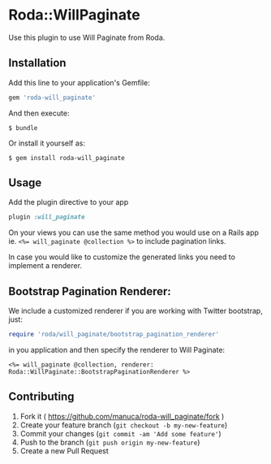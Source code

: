 # Roda::WillPaginate

Use this plugin to use Will Paginate from Roda.

## Installation

Add this line to your application's Gemfile:

```ruby
gem 'roda-will_paginate'
```

And then execute:

    $ bundle

Or install it yourself as:

    $ gem install roda-will_paginate

## Usage

Add the plugin directive to your app

```ruby
plugin :will_paginate
```

On your views you can use the same method you would use on a Rails app ie. `<%= will_paginate @collection %>` to include pagination links.

In case you would like to customize the generated links you need to implement a renderer.

## Bootstrap Pagination Renderer:

We include a customized renderer if you are working with Twitter bootstrap, just:

```ruby
require 'roda/will_paginate/bootstrap_pagination_renderer'
```

in you application and then specify the renderer to Will Paginate:

```
<%= will_paginate @collection, renderer: Roda::WillPaginate::BootstrapPaginationRenderer %>

```

## Contributing

1. Fork it ( https://github.com/manuca/roda-will_paginate/fork )
2. Create your feature branch (`git checkout -b my-new-feature`)
3. Commit your changes (`git commit -am 'Add some feature'`)
4. Push to the branch (`git push origin my-new-feature`)
5. Create a new Pull Request
